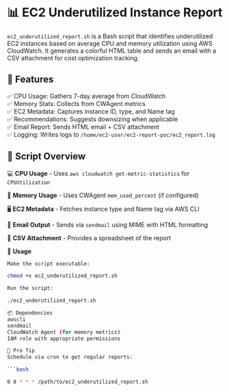# 📊 EC2 Underutilized Instance Report

`ec2_underutilized_report.sh` is a Bash script that identifies underutilized EC2 instances based on average CPU and memory utilization using AWS CloudWatch. It generates a colorful HTML table and sends an email with a CSV attachment for cost optimization tracking.

## 🔧 Features
✅ CPU Usage: Gathers 7-day average from CloudWatch  
✅ Memory Stats: Collects from CWAgent metrics  
✅ EC2 Metadata: Captures instance ID, type, and Name tag  
✅ Recommendations: Suggests downsizing when applicable  
✅ Email Report: Sends HTML email + CSV attachment  
✅ Logging: Writes logs to `/home/ec2-user/ec2-report-poc/ec2_report.log`  

## 📁 Script Overview

💻 **CPU Usage** - Uses `aws cloudwatch get-metric-statistics` for `CPUUtilization`

🧠 **Memory Usage** - Uses CWAgent `mem_used_percent` (if configured)

🖥 **EC2 Metadata** - Fetches instance type and Name tag via AWS CLI

📧 **Email Output** - Sends via `sendmail` using MIME with HTML formatting

📎 **CSV Attachment** - Provides a spreadsheet of the report

🚀 **Usage**
```bash
Make the script executable:

chmod +x ec2_underutilized_report.sh

Run the script:

./ec2_underutilized_report.sh

📦 Dependencies
awscli
sendmail
CloudWatch Agent (for memory metrics)
IAM role with appropriate permissions

🧪 Pro Tip
Schedule via cron to get regular reports:

```bash

0 8 * * * /path/to/ec2_underutilized_report.sh
